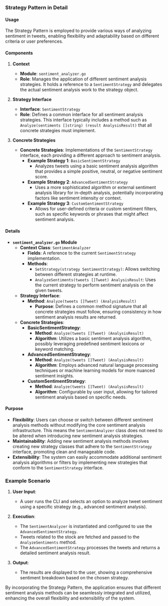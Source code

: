 ### **Strategy Pattern in Detail**

#### **Usage**

The Strategy Pattern is employed to provide various ways of analyzing sentiment in tweets, enabling flexibility and adaptability based on different criteria or user preferences.

#### **Components**

1. **Context**
    
    - **Module**: `sentiment_analyzer.go`
    - **Role**: Manages the application of different sentiment analysis strategies. It holds a reference to a `SentimentStrategy` and delegates the actual sentiment analysis work to the strategy object.
2. **Strategy Interface**
    
    - **Interface**: `SentimentStrategy`
    - **Role**: Defines a common interface for all sentiment analysis strategies. This interface typically includes a method such as `Analyze(sentiments []string) (result AnalysisResult)` that all concrete strategies must implement.
3. **Concrete Strategies**
    
    - **Concrete Strategies**: Implementations of the `SentimentStrategy` interface, each providing a different approach to sentiment analysis.
        - **Example Strategy 1**: `BasicSentimentStrategy`
            - Analyzes tweets using a basic sentiment analysis algorithm that provides a simple positive, neutral, or negative sentiment score.
        - **Example Strategy 2**: `AdvancedSentimentStrategy`
            - Uses a more sophisticated algorithm or external sentiment analysis library for in-depth analysis, potentially incorporating factors like sentiment intensity or context.
        - **Example Strategy 3**: `CustomSentimentStrategy`
            - Allows for user-defined criteria or custom sentiment filters, such as specific keywords or phrases that might affect sentiment analysis.

#### **Details**

- **`sentiment_analyzer.go` Module**
    - **Context Class**: `SentimentAnalyzer`
        - **Fields**: A reference to the current `SentimentStrategy` implementation.
        - **Methods**:
            - `SetStrategy(strategy SentimentStrategy)`: Allows switching between different strategies at runtime.
            - `AnalyzeSentiments(tweets []Tweet) AnalysisResult`: Uses the current strategy to perform sentiment analysis on the given tweets.
    - **Strategy Interface**:
        - **Method**: `Analyze(tweets []Tweet) (AnalysisResult)`
            - **Purpose**: Defines a common method signature that all concrete strategies must follow, ensuring consistency in how sentiment analysis results are returned.
    - **Concrete Strategies**:
        - **BasicSentimentStrategy**:
            - **Method**: `Analyze(tweets []Tweet) (AnalysisResult)`
            - **Algorithm**: Utilizes a basic sentiment analysis algorithm, possibly leveraging predefined sentiment lexicons or keyword matching.
        - **AdvancedSentimentStrategy**:
            - **Method**: `Analyze(tweets []Tweet) (AnalysisResult)`
            - **Algorithm**: Employs advanced natural language processing techniques or machine learning models for more nuanced sentiment insights.
        - **CustomSentimentStrategy**:
            - **Method**: `Analyze(tweets []Tweet) (AnalysisResult)`
            - **Algorithm**: Configurable by user input, allowing for tailored sentiment analysis based on specific needs.

#### **Purpose**

- **Flexibility**: Users can choose or switch between different sentiment analysis methods without modifying the core sentiment analysis infrastructure. This means the `SentimentAnalyzer` class does not need to be altered when introducing new sentiment analysis strategies.
- **Maintainability**: Adding new sentiment analysis methods involves creating new strategy classes that adhere to the `SentimentStrategy` interface, promoting clean and manageable code.
- **Extensibility**: The system can easily accommodate additional sentiment analysis algorithms or filters by implementing new strategies that conform to the `SentimentStrategy` interface.

### **Example Scenario**

1. **User Input**:
    
    - A user runs the CLI and selects an option to analyze tweet sentiment using a specific strategy (e.g., advanced sentiment analysis).
2. **Execution**:
    
    - The `SentimentAnalyzer` is instantiated and configured to use the `AdvancedSentimentStrategy`.
    - Tweets related to the stock are fetched and passed to the `AnalyzeSentiments` method.
    - The `AdvancedSentimentStrategy` processes the tweets and returns a detailed sentiment analysis result.
3. **Output**:
    
    - The results are displayed to the user, showing a comprehensive sentiment breakdown based on the chosen strategy.

By incorporating the Strategy Pattern, the application ensures that different sentiment analysis methods can be seamlessly integrated and utilized, enhancing the overall flexibility and extensibility of the system.